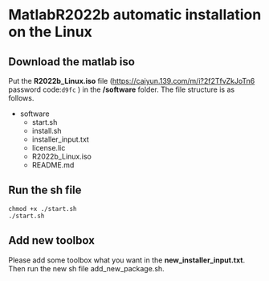 # MatlabR2022b automatic installation on the Linux 
## Download the matlab iso 
Put the **R2022b_Linux.iso** file (https://caiyun.139.com/m/i?2f2TfvZkJoTn6  password code:`d9fc` ) in the **/software** folder.
The file structure is as follows.
- software
  - start.sh
  - install.sh
  - installer_input.txt
  - license.lic
  - R2022b_Linux.iso
  - README.md
## Run the sh file
```
chmod +x ./start.sh
./start.sh
```
## Add new toolbox
Please add some toolbox what you want in the **new_installer_input.txt**.
Then run the new sh file add_new_package.sh.

